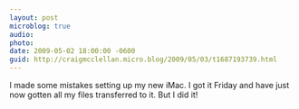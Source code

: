 ```yaml
---
layout: post
microblog: true
audio: 
photo: 
date: 2009-05-02 18:00:00 -0600
guid: http://craigmcclellan.micro.blog/2009/05/03/t1687193739.html
---
```

I made some mistakes setting up my new iMac.  I got it Friday and have just now gotten all my files transferred to it.  But I did it!
